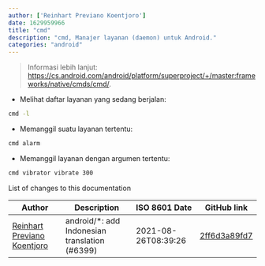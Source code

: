 ```yaml
---
author: ['Reinhart Previano Koentjoro']
date: 1629959966
title: "cmd"
description: "cmd, Manajer layanan (daemon) untuk Android."
categories: "android"
---
```

> Informasi lebih lanjut: <https://cs.android.com/android/platform/superproject/+/master:frameworks/native/cmds/cmd/>.

- Melihat daftar layanan yang sedang berjalan:

```bash
cmd -l
```

- Memanggil suatu layanan tertentu:

```bash
cmd alarm
```

- Memanggil layanan dengan argumen tertentu:

```bash
cmd vibrator vibrate 300
```
List of changes to this documentation


Author | Description | ISO 8601 Date | GitHub link
------|-----|-----|-----
[Reinhart Previano Koentjoro](mailto:reinhart_previano@yahoo.com) | android/*: add Indonesian translation (#6399) | 2021-08-26T08:39:26 | [2ff6d3a89fd7](https://github.com/tldr-pages/tldr/commit/2ff6d3a89fd70c776e9fdebef1708fa7ff76e2cd)

